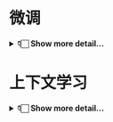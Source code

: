 # 微调

<details>
  <summary><b>👇🏻 Show more detail...</b></summary>


## 🎯 1.任务目标

我们将`Instruction-based KGC`制定为一种遵循指令的自回归生成任务。模型首先需要理解指令识别其意图，然后根据指令内容，模型会基于输入的文本抽取相应的三元组并以指定的格式输出。本文的 **`instruction`** 格式采纳了类JSON字符串的结构，实质上是一种字典型字符串。它由以下三个字段构成：
(1) **`'instruction'`**，即任务描述，以自然语言指定模型扮演的角色以及需要完成的任务；
(2) **`'schema'`**，这是一份需提取的标签列表，明确指出了待抽取信息的关键字段，反应用户的需求，是动态可变的；
(3) **`'input'`**，指的是用于信息抽取的源文本。


以下是一条**数据实例**：

```json
{
  "instruction": "{\"instruction\": \"你是专门进行实体抽取的专家。请从input中抽取出符合schema定义的实体，不存在的实体类型返回空列表。请按照JSON字符串的格式回答。\", \"schema\": [\"组织机构\", \"地理位置\", \"人物\"], \"input\": \"对于康有为、梁启超、谭嗣同、严复这些从旧文化营垒中走来的年轻“布衣”，他们背负着沉重的历史包袱，能够挣脱旧传统的束缚，为拯救民族的危亡而献身，实在是中华民族的脊梁。\"}",
  "output": "{\"组织机构\": [], \"地理位置\": [\"中华\"], \"人物\": [\"康有为\", \"梁启超\", \"谭嗣同\", \"严复\"]}"
}
```

待抽取的schema列表是 ["组织机构", "地理位置", "人物"], 待抽取的文本是"*对于康有为、梁启超、谭嗣同、严复这些从旧文化营垒中走来的年轻“布衣”，他们背负着沉重的历史包袱，能够挣脱旧传统的束缚，为拯救民族的危亡而献身，实在是中华民族的脊梁。*", 输出是 `{"组织机构": [], "地理位置": ["中华"], "人物": ["康有为", "梁启超", "谭嗣同", "严复"]}`

> 注意输出中的 schema 顺序与 instruction 中的 schema 顺序一致


<details>
  <summary><b>更多任务的数据实例</b></summary>


```json
{
  "instruction": "{\"instruction\": \"你是专门进行关系抽取的专家。请从input中抽取出符合schema定义的关系三元组，不存在的关系返回空列表。请按照JSON字符串的格式回答。\", \"schema\": [\"国籍\", \"作者\", \"毕业院校\", \"主角\"], \"input\": \"对比日本动画电影在中日两国的票房表现，可以发现，日漫风格的动画，在国内也有圈层限制，即便是宫崎骏《千与千寻》、新海诚《你的名字》，这类日本动画票房榜首的电影，国内票房也停留在5亿左右\"}",
  "output": "{\"国籍\": [], \"作者\": [{\"subject\": \"你的名字\", \"object\": \"新海诚\"}], \"毕业院校\": [], \"主角\": []}"
}

{
  "instruction": "{\"instruction\": \"你是专门进行事件提取的专家。请从input中抽取出符合schema定义的事件，不存在的事件返回空列表，不存在的论元返回NAN，如果论元存在多值请返回列表。请按照JSON字符串的格式回答。\", \"schema\": [{\"event_type\": \"人生-求婚\", \"trigger\": true, \"arguments\": [\"求婚对象\"]}, {\"event_type\": \"人生-订婚\", \"trigger\": true, \"arguments\": [\"订婚主体\", \"时间\"]}, {\"event_type\": \"灾害/意外-坍/垮塌\", \"trigger\": true, \"arguments\": [\"受伤人数\", \"坍塌主体\"]}, {\"event_type\": \"人生-失联\", \"trigger\": true, \"arguments\": [\"地点\", \"失联者\"]}], \"input\": \"郭碧婷订婚后，填资料依旧想要填单身，有谁注意向佐说了什么？\"}",
  "output": "{\"人生-求婚\": [], \"人生-订婚\": [{\"trigger\": \"订婚\", \"arguments\": {\"订婚主体\": [\"向佐\", \"郭碧婷\"], \"时间\": \"NAN\"}}], \"灾害/意外-坍/垮塌\": [], \"人生-失联\": []}"
}
```

</details>

[instruction.py](./ie2instruction/convert/utils/instruction.py) 中提供了各个任务的指令模版。



> **注意**⚠️: 老版的数据样式请参考[kg2instruction/README.md](./kg2instruction/README.md)



## 📊 2.数据


### 2.1现有数据集

| 名称       | 下载                                                         | 数量  | 描述                                                         |
| ---------- | ------------------------------------------------------------ | ----- | ------------------------------------------------------------ |
| InstructIE | [Google drive](https://drive.google.com/file/d/1raf0h98x3GgIhaDyNn1dLle9_HvwD6wT/view?usp=sharing) <br/> [Hugging Face](https://huggingface.co/datasets/zjunlp/InstructIE) <br/> [ModelScope](https://modelscope.cn/datasets/ZJUNLP/InstructIE)<br/> [WiseModel](https://wisemodel.cn/datasets/zjunlp/InstructIE) | 30w+  | **双语**(中文和英文)基于主题的信息抽取(IE)指令数据集         |
| IEPile     | [Google Drive](https://drive.google.com/file/d/1jPdvXOTTxlAmHkn5XkeaaCFXQkYJk5Ng/view?usp=sharing) <br/> [Hugging Face](https://huggingface.co/datasets/zjunlp/iepile) <br/> [WiseModel](https://wisemodel.cn/datasets/zjunlp/IEPile) <br/> [ModelScpoe](https://modelscope.cn/datasets/ZJUNLP/IEPile) | 200w+ | 大规模(`0.32B` tokens)高质量**双语**(中文和英文)信息抽取(IE)指令微调数据集 |


<details>
  <summary><b>InstructIE详细信息</b></summary>

**一条数据的示例**


```json
{
  "id": "bac7c32c47fddd20966e4ece5111690c9ce3f4f798c7c9dfff7721f67d0c54a5",
  "cate": "地理地区",
  "text": "阿尔夫达尔（挪威语：Alvdal）是挪威的一个市镇，位于内陆郡，行政中心为阿尔夫达尔村。市镇面积为943平方公里，人口数量为2,424人（2018年），人口密度为每平方公里2.6人。",
  "relation": [
    {"head": "阿尔夫达尔", "head_type": "地理地区", "relation": "面积", "tail": "943平方公里", "tail_type": "度量"},
    {"head": "阿尔夫达尔", "head_type": "地理地区", "relation": "别名", "tail": "Alvdal", "tail_type": "地理地区"},
    {"head": "内陆郡", "head_type": "地理地区", "relation": "位于", "tail": "挪威", "tail_type": "地理地区"},
    {"head": "阿尔夫达尔", "head_type": "地理地区", "relation": "位于", "tail": "内陆郡", "tail_type": "地理地区"},
    {"head": "阿尔夫达尔", "head_type": "地理地区", "relation": "人口", "tail": "2,424人", "tail_type": "度量"}
  ]
}
```

各字段的说明:

|   字段   |                             说明                             |
| :------: | :----------------------------------------------------------: |
|    id    |                   每个数据点的唯一标识符。                   |
|   cate   |           文本的主题类别，总计12种不同的主题分类。           |
|   text   |     模型的输入文本，目标是从中抽取涉及的所有关系三元组。     |
| relation | 描述文本中包含的关系三元组，即(head, head_type, relation, tail, tail_type)。 |

请参考数据转换部分代码。

</details>


<details>
  <summary><b>IEPile详细信息</b></summary>



`IEPile` 中的每条数据均包含 `task`, `source`, `instruction`, `output` 4个字段, 以下是各字段的说明

|    字段     |                             说明                             |
| :---------: | :----------------------------------------------------------: |
|    task     | 该实例所属的任务, (`NER`、`RE`、`EE`、`EET`、`EEA`) 5种任务之一。 |
|   source    |                      该实例所属的数据集                      |
| instruction | 输入模型的指令, 经过json.dumps处理成JSON字符串, 包括`"instruction"`, `"schema"`, `"input"`三个字段 |
|   output    | 输出, 采用字典的json字符串的格式, key是schema, value是抽取出的内容 |


在`IEPile`中, **`instruction`** 的格式采纳了类JSON字符串的结构，实质上是一种字典型字符串，它由以下三个主要部分构成：
(1) **`'instruction'`**: 任务描述, 它概述了指令的执行任务(`NER`、`RE`、`EE`、`EET`、`EEA`之一)。
(2) **`'schema'`**: 待抽取的schema(`实体类型`, `关系类型`, `事件类型`)列表。
(3) **`'input'`**: 待抽取的文本。


以下是一条**数据实例**：

```json
{
  "task": "NER",
  "source": "MSRA",
  "instruction": "{\"instruction\": \"你是专门进行实体抽取的专家。请从input中抽取出符合schema定义的实体，不存在的实体类型返回空列表。请按照JSON字符串的格式回答。\", \"schema\": [\"组织机构\", \"地理位置\", \"人物\"], \"input\": \"对于康有为、梁启超、谭嗣同、严复这些从旧文化营垒中走来的年轻“布衣”，他们背负着沉重的历史包袱，能够挣脱旧传统的束缚，为拯救民族的危亡而献身，实在是中华民族的脊梁。\"}",
  "output": "{\"组织机构\": [], \"地理位置\": [\"中华\"], \"人物\": [\"康有为\", \"梁启超\", \"谭嗣同\", \"严复\"]}"
}
```

该数据实例所属任务是 `NER`, 所属数据集是 `MSRA`, 待抽取的schema列表是 ["组织机构", "地理位置", "人物"], 待抽取的文本是"*对于康有为、梁启超、谭嗣同、严复这些从旧文化营垒中走来的年轻“布衣”，他们背负着沉重的历史包袱，能够挣脱旧传统的束缚，为拯救民族的危亡而献身，实在是中华民族的脊梁。*", 输出是 `{"组织机构": [], "地理位置": ["中华"], "人物": ["康有为", "梁启超", "谭嗣同", "严复"]}`

**提前准备：**

数据集下载链接：[Google Drive](https://drive.google.com/file/d/1jPdvXOTTxlAmHkn5XkeaaCFXQkYJk5Ng/view?usp=sharing) | [Hugging Face](https://huggingface.co/datasets/zjunlp/IEPile)，并确保项目结构如下：

```
llm
├── train.json    # 训练集
└── dev.json      # 验证集
```

</details>



### 2.2数据转换

这里需要准备**训练数据集**和**测试数据集**。

1. 首先, 准备训练数据集。需要将**数据格式化**以包含`instruction`、`output`字段。为此，我们提供了一个脚本 [convert_func.py](./ie2instruction/convert_func.py)，它可以将数据批量转换成模型可以直接使用的格式。

> 在使用 [convert_func.py](./ie2instruction/convert_func.py) 脚本之前，请确保参考了 [data](./data) 目录。该目录详细说明了每种任务所需的数据格式要求。 `sample.json` 描述了转换前数据的格式，`schema.json` 展示了 schema 的组织结构， `train.json` 描述了转换后的数据格式。

> 此外，可直接使用包含12个主题（如人物、交通工具、艺术作品、自然科学、人造物品、天文对象等）的中英双语信息抽取数据集 [zjunlp/InstructIE](https://huggingface.co/datasets/zjunlp/InstructIE)。

2. 其次，逐步测试数据集。在准备测试数据转换之前，请访问 [data](./data) 目录以了解各任务所需的数据结构：1）输入数据格式参见 `sample.json`；2）schema格式请查看 `schema.json`；3）转换后数据格式可参照 `train.json`。**与训练数据不同, 测试数据的输入无需包含标注字段（`entity`, `relation`, `event`）**。

使用这个命令进行数据转换（需要自己修改yaml参数调整是**训练数据集**和**测试数据集**，以及其他参数）


```bash
python src/finetune.py
```

可以自己修改配置：[examples/fine_turning/convert.yaml]()

```bash
mode: train # 切为test即为测试数据集转换，其他不用改

train:
  src_path: data/NER/sample.json
  tgt_path: data/NER/train.json
  schema_path: data/NER/schema.json
  language: zh
  task: NER
  split_num: 6
  random_sort: true
  split: train

test:
  src_path: data/NER/sample.json
  tgt_path: data/NER/test.json
  schema_path: data/NER/schema.json
  language: zh
  task: NER
  split_num: 6
  split: test

hard_train:
  src_path: data/SPO/sample.json
  tgt_path: data/SPO/train.json
  schema_path: data/SPO/schema.json
  cluster_mode: true
  hard_negative_path: data/hard_negative/SPO_DuIE2.0.json
  language: zh
  task: SPO
  split_num: 4
  random_sort: true
  split: train

```

参数说明：

* `mode` 是用户自己选择生成训练数据还是测试数据。

* `src_path` 是样例，即描述了转换前数据的格式。
* `tgt_path` 是转换后的数据。**测试与训练数据不同, 测试数据的输入无需包含标注字段（`entity`, `relation`, `event`）**。
* `language`: 支持`zh`, `en`两种语言, 不同语言使用的指令模版不同。
* `task`: 目前支持['`RE`', '`NER`', '`EE`', '`EET`', '`EEA`', 'KG']任务。
* `split_num`: 定义单个指令中可包含的最大schema数目。默认值为4，设置为-1则不进行切分。推荐的任务切分数量依任务而异：**NER建议为6，RE、EE、EET、EEA均推荐为4、KG推荐为1**。
* `random_sort`: 是否对指令中的schema随机排序, 默认为False, 即按字母顺序排序。
* `split`(必选): 指定数据集类型，`train` (训练集train.json、验证集dev.json均使用`train`) 或`test`。设置 `split` 为 **test** 时，请根据任务类型选择适当的schema数量：**NER推荐为6，而RE、EE、EET、EEA推荐为4**。

* 转换后的训练数据将包含 `task`, `source`, `instruction`, `output` 四个字段。

* 转换后的测试数据将含有`id`, `task`, `source`, `instruction`, `label`五个字段。`label` 字段将用于后续评估。若输入数据中缺少标注字段（`entity`, `relation`, `event`），则转换后的测试数据将不包含`label`字段，适用于那些无原始标注数据的场景。



## 🚴 3.准备


### 🛠️ 3.1环境

在开始之前，请确保根据[DeepKE/example/llm/README_CN.md](../README_CN.md/#环境依赖)中的指导创建了适当的Python虚拟环境。创建并配置好**虚拟环境**后，请通过以下命令激活名为 `deepke-llm` 的环境：

```bash
cd example/llm

conda create -n deepke-llm python=3.9
conda activate deepke-llm
pip install -r requirements.txt # 注意！！是example/llm文件夹下的 requirements.txt

!mkdir -p data         # 请把数据放这
!mkdir -p mdoels       # 请把基础模型放这
!mkdir -p results      # 预测结果
!mkdir -p lora         # lora微调结果
```


### 🐐 3.2模型

以下是本仓库代码支持的一些基础模型：[[llama](https://huggingface.co/meta-llama), [alpaca](https://github.com/tloen/alpaca-lora), [vicuna](https://huggingface.co/lmsys), [zhixi](https://github.com/zjunlp/KnowLM), [falcon](https://huggingface.co/tiiuae), [baichuan](https://huggingface.co/baichuan-inc), [chatglm](https://huggingface.co/THUDM), [qwen](https://huggingface.co/Qwen), [moss](https://huggingface.co/fnlp), [openba](https://huggingface.co/OpenBA)]



## 🌰 4.LoRA微调

下面是一些已经经过充分信息抽取指令数据训练的模型：

* [zjunlp/llama2-13b-iepile-lora](https://huggingface.co/zjunlp/llama2-13b-iepile-lora/tree/main) （底座模型是LLaMA2-13B-Chat）
* [zjunlp/baichuan2-13b-iepile-lora](https://huggingface.co/zjunlp/baichuan2-13b-iepile-lora) （底座模型是BaiChuan2-13B-Chat）
* [zjunlp/llama3-8b-iepile-lora](https://huggingface.co/zjunlp/llama3-8b-iepile-lora)
* [zjunlp/qwen1.5-14b-iepile-lora](https://huggingface.co/zjunlp/qwen1.5-14b-iepile-lora)
* [zjunlp/OneKE](https://huggingface.co/zjunlp/OneKE)


### 4.1基础参数

> 请确保您的当前工作目录正确，为`DeepKE/example/llm`
>
> 默认单机多卡训练，只需将`example/llm/src/finetune.py`的行121的"0,1,2,3"改为对应的GPU编号即可为单机单卡训练。

首先需要确定的是多卡还是单卡训练，建议先检查当前GPU数量：

```bash
NUM_GPUS=$(nvidia-smi -L | wc -l)
```

如果使用多卡训练，则：

```bash
CUDA_VISIBLE_DEVICES="0,1,2,3" torchrun --nproc_per_node=$NUM_GPUS --master_port=1287 src/finetune.py
```

如果使用单卡训练，则：

```bash
CUDA_VISIBLE_DEVICES="0" python3 src/finetune.py
```

其中，配置参数在`example/llm/examples/fine_turning/fine_llama.yaml`中，可供自行修改：

```bash
output_dir: 'lora/llama2-7b-chat-v1'
do_train: true
do_eval: true
overwrite_output_dir: true
stage: 'sft'
model_name_or_path: 'models/llama2-7b-chat'
model_name: 'llama'
template: 'llama2'
train_file: 'data/NER/train.json'
valid_file: 'data/dev.json'
val_set_size: 100
per_device_train_batch_size: 2
per_device_eval_batch_size: 2
gradient_accumulation_steps: 4
preprocessing_num_workers: 16
num_train_epochs: 10
learning_rate: 5e-5
max_grad_norm: 0.5
optim: "adamw_torch"
max_source_length: 400
cutoff_len: 700
max_target_length: 300
evaluation_strategy: "epoch"
save_strategy: "epoch"
save_total_limit: 10
lora_r: 8
lora_alpha: 16
lora_dropout: 0.05
bf16: true
bits: 4
```

参数说明：

* `model_name`: 指定所需的**模型架构名称**(7B、13B、Base、Chat属于同一模型架构)。当前支持的模型包括：["`llama`", "`alpaca`", "`vicuna`", "`zhixi`", "`falcon`", "`baichuan`", "`chatglm`", "`qwen`", "`moss`", "`openba`"]。**请注意**，此参数应与 `--model_name_or_path` 区分。
* `model_name_or_path`: 模型路径, 请到 [HuggingFace](https://huggingface.co/models) 下载相应模型。
* `template`: 使用的**模板名称**，包括：`alpaca`, `baichuan`, `baichuan2`, `chatglm3`等, 请参考 [src/datamodule/template.py](./src/datamodule/template.py) 查看所有支持的模版名称, 默认使用的是`alpaca`模板, **`Chat`版本的模型建议使用配套的模版, Base版本模型可默认使用`alpaca`**。
* `train_file`, `valid_file（可选）`: 训练集和验证集的**文件路径**。注意：目前仅支持json格式的文件。`valid_file`不能指定为`test.json`文件(不包含output字段,会报错)，可以通过指定`val_set_size`参数替代`valid_file`。
* `output_dir`: LoRA微调后的**权重参数保存路径**。
* `val_set_size`: **验证集的样本数量**, 默认为1000。若没有指定`valid_file`, 将会从`train_file`中划分出对应数量的样本作为验证集。
* `per_device_train_batch_size`, `per_device_eval_batch_size`: 每台GPU设备上的`batch_size`, 根据显存大小调整, RTX3090建议设置2~4。
* `max_source_length`, `max_target_length`, `cutoff_len`: 最大输入、输出长度、截断长度, 截断长度可以简单地视作最大输入长度 + 最大输出长度, 需根据具体需求和显存大小设置合适值。
* 使用`deepspeed`, 可设置 `--deeepspeed configs/ds_config_bf16_stage2.json`

> 可通过设置 `bits` = 4 进行量化, RTX3090建议量化。

* 要了解更多关于**参数配置**的信息，请参考 [src/utils/args](./src/args) 目录。

**其余方式举例：**


### 4.2LoRA微调LLaMA

* `LLaMA3` 采用的脚本也一致, 仅需**修改** `template` 为`'alpaca'`

### 4.3LoRA微调Alpaca

微调Alpaca模型时，您可遵循与[微调LLaMA模型](./README_CN.md/#42lora微调llama)类似的步骤。要进行微调，请**修改**：

```bash
output_dir: 'path to save Alpaca Lora'
model_name_or_path: 'path or name to Alpaca'
template: 'alpaca'
model_name: 'alpaca'
```

1. 对于template，我们**默认使用alpaca模板**。
2. `model_name = alpaca`


### 4.4LoRA微调智析

```bash
output_dir: 'path to save Zhixi Lora'
model_name_or_path: 'path or name to Zhixi'
model_name: 'zhixi'
template: 'alpaca'
```

1. 由于Zhixi目前只有13b的模型, 建议相应地减小批处理大小batch size
2. 对于template，我们**默认使用alpaca模板**。
3. `model_name = zhixi`


### 4.5LoRA微调Vicuna

相应的配置文件在 [examples/fine_turning/fine_vicuna.yaml]()

修改以下配置：

```yaml
output_dir: 'lora/vicuna-7b-v1'  # 改动
model_name_or_path: 'models/vicuna-7b'  # 改动
model_name: 'vicuna'  # 改动
template: 'vicuna'  # 改动
```

1. 由于Vicuna-7b-delta-v1.1所使用的template与`alpaca`**模版不同**, 因此需要设置 `template vicuna`。
2. `model_name = vicuna`

### 4.6LoRA微调ChatGLM

1. ChatGLM模型我们采用[THUDM/chatglm3-6b](https://huggingface.co/THUDM/chatglm3-6b)
2. `model_name = chatglm`
3. `template chatglm3`



### 4.7LoRA微调Moss

1. Moss模型我们采用[moss-moon-003-sft](https://huggingface.co/fnlp/moss-moon-003-sft)
2. `model_name = moss`


### 4.8LoRA微调Baichuan

1. Baichuan模型我们采用[baichuan-inc/Baichuan2-7B-Base](https://huggingface.co/baichuan-inc/Baichuan2-7B-Base)
2. **请确保torch版本保持在2.0.0, 否则可能出现问题**
3. `model_name = baichuan`
4. `template baichuan2`
5. 我们建议使用 `--bf16`
6. 如果出现在eval后保存时爆显存请设置 `evaluation_strategy no`

### 4.9LoRA微调Qwen

1. **请将accelerate版本更新为0.27.2，transformers版本更新为4.38.0, 否则可能出现问题**
2. `model_name = qwen2`
3. `template qwen`

* `Qwen1.5` 采用的脚本也一致, 仅需修改 `model_name = qwen`

### 4.10领域内数据继续训练

尽管 [zjunlp/llama2-13b-iepile-lora](https://huggingface.co/zjunlp/llama2-13b-iepile-lora/tree/main) | [zjunlp/baichuan2-13b-iepile-lora](https://huggingface.co/zjunlp/baichuan2-13b-iepile-lora) | [zjunlp/llama3-8b-iepile-lora](https://huggingface.co/zjunlp/llama3-8b-iepile-lora) | [zjunlp/qwen1.5-14b-iepile-lora](https://huggingface.co/zjunlp/qwen1.5-14b-iepile-lora) | [zjunlp/OneKE](https://huggingface.co/zjunlp/OneKE) 等模型已在多个通用数据集上接受了广泛的指令微调，并因此获得了一定的**通用信息抽取能力**，但它们在**特定领域**（如`法律`、`教育`、`科学`、`电信`）的数据处理上可能仍显示出一定的局限性。针对这一挑战，建议对这些模型在特定领域的数据集上进行**二次训练**。这将有助于模型更好地适应特定领域的语义和结构特征，从而增强其在**该领域内的信息抽取能力**。


| checkpoint_dir            | model_name_or_path | moadel_name | fp16/bf16 | template  |
| ------------------------- | ------------------ | ----------- | --------- | --------- |
| llama2-13b-iepile-lora    | LLaMA2-13B-Chat    | llama       | bf16      | llama2    |
| baichuan2-13b-iepile-lora | BaiChuan2-13B-Chat | baichuan    | bf16      | baichuan2 |
| llama3-8b-iepile-lora     | LLaMA3-8B-Instruct | llama       | bf16      | alpaca    |
| qwen1.5-14b-iepile-lora   | Qwen1.5-14B-Chat   | qwen2       | bf16      | qwen      |
| OneKE                     | OneKE              | llama       | bf16      | llama2_zh |


#### Lora微调

```bash
output_dir: 'lora/oneke-continue'
do_train: true
do_eval: true
overwrite_output_dir: true
stage: 'sft'
model_name_or_path: 'models/OneKE'
model_name: 'llama'
template: 'llama2_zh'
train_file: 'data/train.json'
valid_file: 'data/dev.json'
val_set_size: 100
per_device_train_batch_size: 2
per_device_eval_batch_size: 2
gradient_accumulation_steps: 4
preprocessing_num_workers: 16
num_train_epochs: 10
learning_rate: 5e-5
max_grad_norm: 0.5
optim: "adamw_torch"
max_source_length: 400
cutoff_len: 700
max_target_length: 300
evaluation_strategy: "epoch"
save_strategy: "epoch"
save_total_limit: 10
lora_r: 64
lora_alpha: 64
lora_dropout: 0.05
bf16: true
bits: 4
```

* 若要基于微调后的LoRA权重继续训练，仅需将 `checkpoint_dir` 参数指向LoRA权重路径，例如设置为`'zjunlp/llama2-13b-iepile-lora'`。

* 使用`deepspeed`, 可设置 `deeepspeed: "configs/ds_config_bf16_stage2.json"`

> 可通过设置 `bits` = 4 进行量化, RTX3090建议量化。

> 请注意，在使用 `llama2-13b-iepile-lora`、`baichuan2-13b-iepile-lora` 时，保持lora_r和lora_alpha均为64，对于这些参数，我们不提供推荐设置。

* 若要基于微调后的模型权重继续训练，只需设定 `model_name_or_path` 参数为权重路径，如`'zjunlp/OneKE'`，无需设置`checkpoint_dir`。


#### 全量微调

```bash
output_dir: 'lora/oneke-continue'
do_train: true
do_eval: true
overwrite_output_dir: true
stage: 'sft'
model_name_or_path: 'models/OneKE'
model_name: 'llama'
template: 'llama2_zh'
train_file: 'data/train.json'
valid_file: 'data/dev.json'
val_set_size: 100
per_device_train_batch_size: 2
per_device_eval_batch_size: 2
gradient_accumulation_steps: 4
preprocessing_num_workers: 16
num_train_epochs: 10
learning_rate: 5e-5
max_grad_norm: 0.5
optim: "adamw_torch"
max_source_length: 400
cutoff_len: 700
max_target_length: 300
evaluation_strategy: "epoch"
save_strategy: "epoch"
save_total_limit: 10
lora_dropout: 0.05
bf16: true
finetuning_type: 'full'
```


脚本可以在 [examples/fine_turning/fine_continue.yaml]()、[examples/fine_turning/fine_continue_full.yaml]() 中找到。



## 🥊 5.P-Tuning微调

### 5.1P-Tuning微调ChatGLM

你可以通过下面的命令使用P-Tuning方法来finetune模型:

```bash
deepspeed --include localhost:0 src/finetuning_chatglm_pt.py
```

配置（放在`examples/fine_turning/fine_pt_chatglm.yaml`）：

```yaml
train_path: 'data/train.json'
model_dir: '/model'
num_train_epochs: 20
train_batch_size: 2
gradient_accumulation_steps: 1
output_dir: 'output_dir_pt'
log_steps: 10
max_len: 768
max_src_len: 450
pre_seq_len: 16
prefix_projection: true
```



## 🔴 6.预测

### 6.1LoRA预测

#### 6.1.1基础模型+Lora

以下是一些经过LoRA技术训练优化的模型(**Lora权重**)：

<details>
  <summary><b>V1版本</b></summary>


* [alpaca-7b-lora-ie](https://huggingface.co/zjunlp/alpaca-7b-lora-ie)
* [llama-7b-lora-ie](https://huggingface.co/zjunlp/llama-7b-lora-ie)
* [alpaca-13b-lora-ie](https://huggingface.co/zjunlp/alpaca-13b-lora-ie)
* [knowlm-13b-ie-lora](https://huggingface.co/zjunlp/knowlm-13b-ie-lora)


| checkpoint_dir     | model_name_or_path          | moadel_name | fp16/bf16 | template |
| ------------------ | --------------------------- | ----------- | --------- | -------- |
| llama-7b-lora-ie   | llama-7b                    | llama       | fp16      | alpaca   |
| alpaca-7b-lora-ie  | alpaca-7b                   | alpaca      | fp16      | alpaca   |
| knowlm-13b-ie-lora | zjunlp/knowlm-13b-base-v1.0 | zhixi       | fp16      | alpaca   |

</details>

**V2版本(推荐)**

* [zjunlp/llama2-13b-iepile-lora](https://huggingface.co/zjunlp/llama2-13b-iepile-lora/tree/main)
* [zjunlp/baichuan2-13b-iepile-lora](https://huggingface.co/zjunlp/baichuan2-13b-iepile-lora)
* [zjunlp/llama3-8b-iepile-lora](https://huggingface.co/zjunlp/llama3-8b-iepile-lora)
* [zjunlp/qwen1.5-14b-iepile-lora](https://huggingface.co/zjunlp/qwen1.5-14b-iepile-lora)


| checkpoint_dir            | model_name_or_path | moadel_name | fp16/bf16 | template  |
| ------------------------- | ------------------ | ----------- | --------- | --------- |
| llama2-13b-iepile-lora    | LLaMA2-13B-Chat    | llama       | bf16      | llama2    |
| baichuan2-13b-iepile-lora | BaiChuan2-13B-Chat | baichuan    | bf16      | baichuan2 |
| llama3-8b-iepile-lora     | LLaMA3-8B-Instruct | llama       | bf16      | alpaca    |
| qwen1.5-14b-iepile-lora   | Qwen1.5-14B-Chat   | qwen2       | bf16      | qwen      |



要使用这些**训练好的**LoRA模型进行预测，可以执行以下命令：

```bash
CUDA_VISIBLE_DEVICES=0 python src/inference.py
```

配置如下：

```yaml
stage: sft
model_name_or_path: 'models/llama2-13B-Chat'
checkpoint_dir: 'lora/llama2-13b-IEPile-lora'
model_name: 'llama'
template: 'llama2'
# do_predict:
input_file: 'data/input.json'
output_file: 'results/llama2-13b-IEPile-lora_output.json'
finetuning_type: lora
output_dir: 'lora/test'
# predict_with_generate:
cutoff_len: 512
bf16: true
max_new_tokens: 300
bits: 4
```

* 在进行推理时，`model_name`, `template`, 和 `bf16` 必须与训练时的设置相同。
* `model_name_or_path`: 指定所使用的基础模型路径，必须与相应的LoRA模型匹配。
* `checkpoint_dir`: LoRA的权重文件路径。
* `output_dir`: 此参数在推理时不起作用，可以随意指定一个路径。
* `input_file`, `output_file`: 分别指定输入的测试文件路径和预测结果的输出文件路径。
* `cutoff_len`, `max_new_tokens`: 设置最大的输入长度和生成的新token数量，根据显存大小进行调整。

> 可通过设置 `bits` = 4 进行量化, RTX3090建议量化。

#### 6.1.2IE专用模型

| checkpoint_dir | model_name_or_path | moadel_name | fp16/bf16 | template  |
| -------------- | ------------------ | ----------- | --------- | --------- |
| OneKE          | OneKE              | llama       | bf16      | llama2_zh |


**`OneKE(based on chinese-alpaca2)`** 模型下载链接：[zjunlp/OneKE](https://huggingface.co/zjunlp/OneKE)


若要使用**已训练的模型**（无LoRA或LoRA已集成到模型参数中），可以改为以下配置进行预测：

```yaml
stage: sft
model_name_or_path: 'models/OneKE'
model_name: 'llama'
template: 'llama2_zh'
# do_predict
input_file: 'data/input.json'
output_file: 'results/OneKE_output.json'
output_dir: 'lora/test'
# predict_with_generate
cutoff_len: 512
bf16: true
max_new_tokens: 300
bits: 4
```

`model_name_or_path`: IE专用模型权重路径

#### 6.1.3合并基础模型+Lora导出

```yaml
python src/export_model.py
```

将底座模型和训练的Lora权重合并, 导出模型

```bash
model_name_or_path: 'models/Baichuan2-13B-Chat'
checkpoint_dir: 'lora_results/baichuan2-13b-v1/checkpoint-xxx'
export_dir: 'lora_results/baichuan2-13b-v1/baichuan2-13b-v1'
stage: 'sft'
model_name: 'baichuan'
template: 'baichuan2'
output_dir: 'lora_results/test'
```

注意 `template`、`model_name` 与训练时保持一致。


#### 6.1.4vllm加速推理

推荐环境:

```bash
pip install tiktoken
pip install peft==0.7.1
pip install transformers==4.41.2

pip install vllm==0.3.0
pip install jinja2==3.0.1
pip install pydantic==1.9.2

ip route add 8.8.8.8 via 127.0.0.1
```

运行脚本

```yaml
python src/inference_vllm.py
```

参考配置`examples/fine_turning/vllm_baichuan.yaml`:

```yaml
stage: sft
model_name_or_path: 'lora_results/baichuan2-13b-v1/baichuan2-13b-v1'
model_name: 'baichuan'
template: 'baichuan2'
# do_predict:
input_file: 'data/input.json'
output_file: 'results/baichuan2-13b-IEPile-lora_output.json'
output_dir: 'lora_results/test'
batch_size: 4
# predict_with_generate:
max_source_length: 1024
bf16: true
max_new_tokens: 512
```




## 🧾 7.评估

我们提供了评估各个任务F1分数的脚本。

```bash
python ie2instruction/eval_func.py \
  --path1 results/llm_output.json \
  --task NER
```

* `path1` 是模型的输出文件, 其中一条数据样本如下所示, 经测试数据转换脚本转换后的数据(`test.json`)具有`id`、`instruction`、`label`字段, `output`字段是经过模型预测脚本后的模型真实输出。

```json
{
  "id": "e88d2b42f8ca14af1b77474fcb18671ed3cacc0c75cf91f63375e966574bd187",
  "instruction": "{\"instruction\": \"你是专门进行实体抽取的专家。请从input中抽取出符合schema定义的实体，不存在的实体类型返回空列表。请按照JSON字符串的格式回答。\", \"schema\": [\"组织机构\", \"地理位置\", \"人物\"], \"input\": \"相比之下，青岛海牛队和广州松日队的雨中之战虽然也是0∶0，但乏善可陈。\"}",
  "label": "[{\"entity\": \"广州松日队\", \"entity_type\": \"组织机构\"}, {\"entity\": \"青岛海牛队\", \"entity_type\": \"组织机构\"}]",
  "output": "{\"组织机构\": [\"广州松日队\", \"青岛海牛队\"], \"人物\": [], \"地理位置\": []}"
}
```

* `task`: 目前支持['RE', 'NER', 'EE', 'EET', 'EEA']五类任务。
* 可以设置 `sort_by` 为 `source`, 分别计算每个数据集上的F1分数。

</details>

#

# 上下文学习

<details>
  <summary><b>👇🏻 Show more detail...</b></summary>

## 📗 单次推理

运行命令：

```bash
python src/incontext_learning.py
```

配置示例：

```bash
cwd: null
engine: "ChatGPT"
model_id: "gpt-3.5-turbo"
api_key: "Your API Key"
# base_url:
temperature: 0.3
top_p: 0.9
max_tokens: 100
stop: null
task: "re"
language: "en"
in_context: true
#instruction:
data_path: "data/ICL_Examples"
text_input: "Allen attended Lakeside School, where he met Gates, who was as obsessed with computer programming as he was."
domain: "Emotion Recognition"
labels: ["Emotion"]
head_entity: "Allen"
head_type: "People"
tail_entity: "Computer Programming"
tail_type: "Event"
```

更多脚本样例见于： `scripts/incontext_learning` 目录

脚本全参数说明：

| 参数名称    | 类型  | 意义                                                         | 限定                                                         |
| ----------- | ----- | ------------------------------------------------------------ | ------------------------------------------------------------ |
| engine      | str   | 表示所用的大模型名称。                                       | **必须**要有，且**必须**为 `MODEL_LIST `之一。               |
| api_key     | str   | 用户的API密钥。                                              | 若模型为闭源，则**必须**提供。                               |
| base_url    | str   | 基础 URL，用于指定 API 请求的基础地址。                      |                                                              |
| temperature | float | 用于控制生成文本的随机性。                                   |                                                              |
| top_p       | float | 核采样（Top-p）参数，用于控制生成文本的多样性。              |                                                              |
| max_tokens  | int   | 最大 token 数，用于限制生成文本的长度。                      |                                                              |
| stop        | str   | 停止词，用于指定生成文本时的终止条件。                       |                                                              |
| task        | str   | 参数用于指定任务类型，其中`ner`表示命名实体识别任务，`re`表示关系抽取任务`ee`表示事件抽取任务，`rte`表示三元组抽取任务。 | **必须**要有，且**必须**为 `TASK_LIST` 之一。                |
| language    | str   | 表示任务的语言。                                             | **必须**要有，且**必须**为 `LANGUAGE_LIST` 之一。            |
| in_context  | bool  | 是否为零样本设定，为`False`时表示只使用instruction提示模型进行信息抽取，为`True`时表示使用in-context的形式进行信息抽取。 |                                                              |
| instruction | str   | 规定用户自定义的提示指令，当为空时采用默认的指令。           | （不建议使用）                                               |
| data_path   | str   | 表示in-context examples的存储目录，默认为`data`文件夹。      |                                                              |
| text_input  | str   | 在命名实体识别任务(`ner`)中，`text_input`参数为预测文本；在关系抽取任务(`re`)中，`text_input`参数为文本；在事件抽取任务(`ee`)中，`text_input`参数为待预测文本；在三元组抽取任务(`rte`)中，`text_input`参数为待预测文本。 | 所有任务**必须**要有。                                       |
| domain      | str   | 在命名实体识别任务(`ner`)中，`domain`为预测文本所属领域，可为空；在关系抽取任务(`re`)中，`domain`为文本所属领域，可为空；在事件抽取任务(`ee`)中，`domain`为预测文本所属领域，可为空；在三元组抽取任务(`rte`)中，`domain`为预测文本所属领域，可为空。 | 任务为 ner、re、ee、rte 之一时，建议设置。                   |
| labels      | str   | 在命名实体识别任务(`ner`)中，`labels`为实体标签集，如无自定义的标签集，该参数可为空；在关系抽取任务(`re`)中，`labels`为关系类型标签集，如无自定义的标签集，该参数可为空。`da`中`lables`为头尾实体被预先分类的类型。 | 任务为 da 时，**必须**要有。任务为 ner、re 之一时，建议设置。多个标签时，用逗号分割。 |
| head_entity | str   | 待预测关系的头实体和尾实体。                                 | 任务为 re 时，**必须**要有。                                 |
| tail_entity | str   | 待预测关系的头实体和尾实体。                                 | 任务为 re 时，**必须**要有。                                 |
| head_type   | str   | 待预测关系的头尾实体类型。                                   | 任务为 re 时，**必须**要有。                                 |
| tail_type   | str   | 待预测关系的头尾实体类型。                                   | 任务为 re 时，**必须**要有。                                 |

## 📚 批量推理

数据集支持：

| 名称       | 下载                                                         | 数量  | 描述                                                         |
| ---------- | ------------------------------------------------------------ | ----- | ------------------------------------------------------------ |
| InstructIE | [Google drive](https://drive.google.com/file/d/1raf0h98x3GgIhaDyNn1dLle9_HvwD6wT/view?usp=sharing) [Hugging Face](https://huggingface.co/datasets/zjunlp/InstructIE) [ModelScope](https://modelscope.cn/datasets/ZJUNLP/InstructIE) [WiseModel](https://wisemodel.cn/datasets/zjunlp/InstructIE) | 30w+  | **双语**(中文和英文)基于主题的信息抽取(IE)指令数据集         |
| IEPile     | [Google Drive](https://drive.google.com/file/d/1jPdvXOTTxlAmHkn5XkeaaCFXQkYJk5Ng/view?usp=sharing) [Hugging Face](https://huggingface.co/datasets/zjunlp/iepile) [WiseModel](https://wisemodel.cn/datasets/zjunlp/IEPile) [ModelScpoe](https://modelscope.cn/datasets/ZJUNLP/IEPile) | 200w+ | 大规模(`0.32B` tokens)高质量**双语**(中文和英文)信息抽取(IE)指令微调数据集 |

数据准备同样参考微调部分的数据转换。

运行脚本：

```bash
python src/incontext_learning_plus.py
```

配置参考：

```
engine: "ChatGPT"
model_id: "gpt-3.5-turbo"
api_key: "your-api-key"
# base_url:
temperature: 0.3
top_p: 0.9
max_tokens: 300
stop: null
task: "re"
language: "ch"
in_context: false
instruction: ""
data_path: "data/ICL_Examples"
text_input: "../data/RE/try.json"  # Path to the input file, such as ../data/RE/train.json and so on.
domain: ""
labels: [""]
head_entity: ""
head_type: ""
tail_entity: ""
tail_type: ""
```

样例运行结果如下：

```
[
    {
        "科": "丝角蝗科",
        "目": "直翅目",
        "物种名称": "Oedipodidae"
    },
    {
        "身高": "70公分",
        "体重": "10公斤",
        "吉尼斯认证": "是",
        "出生年份": "1986"
    },
    {
        "作者": "清水秋风",
        "出版时间": "2014-04-28",
        "小说名": "逐风行"
    },
    {
        "专辑": "一袖云",
        "歌手": "刘珂矣"
    }
]
```

</details>
